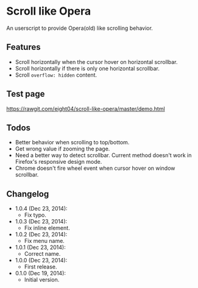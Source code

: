 Scroll like Opera
=================
An userscript to provide Opera(old) like scrolling behavior.

Features
--------
* Scroll horizontally when the cursor hover on horizontal scrollbar.
* Scroll horizontally if there is only one horizontal scrollbar.
* Scroll `overflow: hidden` content.

Test page
---------
<https://rawgit.com/eight04/scroll-like-opera/master/demo.html>

Todos
-----
* Better behavior when scrolling to top/bottom.
* Get wrong value if zooming the page.
* Need a better way to detect scrollbar. Current method doesn't work in Firefox's responsive design mode.
* Chrome doesn't fire wheel event when cursor hover on window scrollbar.

Changelog
---------
* 1.0.4 (Dec 23, 2014):
	- Fix typo.
* 1.0.3 (Dec 23, 2014):
	- Fix inline element.
* 1.0.2 (Dec 23, 2014):
	- Fix menu name.
* 1.0.1 (Dec 23, 2014):
	- Correct name.
* 1.0.0 (Dec 23, 2014):
	- First release.
* 0.1.0 (Dec 19, 2014):
	- Initial version.

